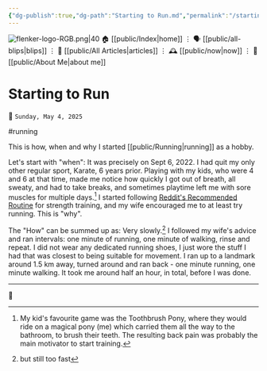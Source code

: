 ```yaml
---
{"dg-publish":true,"dg-path":"Starting to Run.md","permalink":"/starting-to-run/","title":"Starting to Run","created":"2025-05-04T21:12:25","updated":"2025-05-04T21:25:18"}
---
```



<div class="transclusion internal-embed is-loaded"><div class="markdown-embed">




![flenker-logo-RGB.png|40](/img/user/attachments/flenker-logo-RGB.png)
🏠 [[public/Index\|home]]  ⋮ 🗣️ [[public/all-blips\|blips]] ⋮  📝 [[public/All Articles\|articles]]  ⋮ 🕰️ [[public/now\|now]] ⋮ 🪪 [[public/About Me\|about me]]


</div></div>


# Starting to Run
<p><span>📆 <code>Sunday, May 4, 2025</code></span></p>
#running

This is how, when and why I started [[public/Running\|running]] as a hobby.

Let's start with "when": It was precisely on Sept 6, 2022. I had quit my only other regular sport, Karate, 6 years prior. Playing with my kids, who were 4 and 6 at that time, made me notice how quickly I got out of breath, all sweaty, and had to take breaks, and sometimes playtime left me with sore muscles for multiple days.[^1] I started following [Reddit's Recommended Routine](https://www.reddit.com/r/bodyweightfitness/wiki/kb/recommended_routine/) for strength training, and my wife encouraged me to at least try running. This is "why".

The "How" can be summed up as: Very slowly.[^2] I followed my wife's advice and ran intervals: one minute of running, one minute of walking, rinse and repeat. I did not wear any dedicated running shoes, I just wore the stuff I had that was closest to being suitable for movement. I ran up to a landmark around 1.5 km away, turned around and ran back - one minute running, one minute walking. It took me around half an hour, in total, before I was done.

- - -

👾

[^1]: My kid's favourite game was the Toothbrush Pony, where they would ride on a magical pony (me) which carried them all the way to the bathroom, to brush their teeth. The resulting back pain was probably the main motivator to start training.

[^2]: but still too fast
